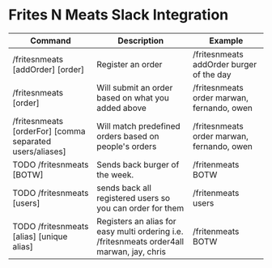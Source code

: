 # Frites N Meats Slack Integration

| Command                                                    | Description                                                                                | Example                                        
|------------------------------------------------------------|--------------------------------------------------------------------------------------------|------------------------------------------------
| /fritesnmeats [addOrder] [order]                           | Register an order                                                                          | /fritesnmeats addOrder burger of the day
| /fritesnmeats [order]                                      | Will submit an order based on what you added above                                         | /fritesnmeats order marwan, fernando, owen     
| /fritesnmeats [orderFor] [comma separated users/aliases]   | Will match predefined orders based on people's orders                                      | /fritesnmeats order marwan, fernando, owen     
| TODO /fritesnmeats [BOTW]                                  | Sends back burger of the week.                                                             | /fritenmeats BOTW                               
| TODO /fritesnmeats [users]                                 | sends back all registered users so you can order for them                                  | /fritenmeats users                               
| TODO /fritesnmeats [alias] [unique alias]                  | Registers an alias for easy multi ordering i.e. /fritesnmeats order4all marwan, jay, chris | /fritenmeats BOTW                               
